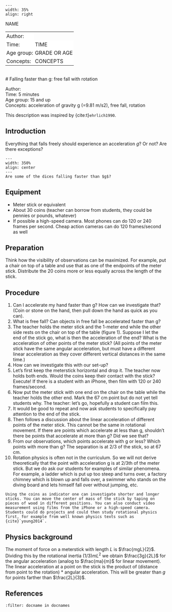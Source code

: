 

<div style="clear: both;">

```{figure} ../../figures/ready.png
---
width: 35%
align: right
```

</div>

<table style="width: 100%; border-collapse: collapse; border: none;">
    <tr style="background-color: white;"> 
        <td style="text-align: left; padding: 3px; border: none;">Author:</td
        <td style="text-align: left; padding: 3px; border: none;">NAME</td>
    </tr>
    <tr style="background-color: white;">
        <td style="text-align: left; padding: 3px; border: none;">Time:</td>
        <td style="text-align: left; padding: 3px; border: none;">TIME</td>
    </tr>
    <tr style="background-color: white;">
        <td style="text-align: left; padding: 3px; border: none;">Age group:</td>
        <td style="text-align: left; padding: 3px; border: none;">GRADE OR AGE</td>
    </tr>
    <tr style="background-color: white;">
        <td style="text-align: left; padding: 3px; border: none;">Concepts:</td>
        <td style="text-align: left; padding: 3px; border: none;">CONCEPTS</td>
    </tr>
</table><br>
# Falling faster than g: free fall with rotation


Author:     \
Time:	  	  5 minutes\
Age group:	15 and up\
Concepts:	  acceleration of gravity g (=9.81 m/s2), free fall, rotation

This description was inspired by {cite:t}`ehrlich1990`.

## Introduction
Everything that falls freely should experience an acceleration $g$? Or not? Are there exceptions? 

```{figure} demo11_figure1.jpg
---
width: 350%
align: center
---
Are some of the dices falling faster than $g$?
```

## Equipment
* Meter stick or equivalent
* About 30 coins (teacher can borrow from students, they could be pennies or pounds, whatever)
* If possible a high-speed camera. Most phones can do 120 or 240 frames per second. Cheap action cameras can do 120 frames/second as well

## Preparation
Think how the visibility of observations can be maximized. For example, put a chair on top of a table and use that as one of the endpoints of the meter stick. Distribute the 20 coins more or less equally across the length of the stick. 

## Procedure
1.	Can I accelerate my hand faster than g? How can we investigate that?  (Coin or stone on the hand, then pull down the hand as quick as you can). 
2.	What is free fall? Can objects in free fall be accelerated faster than g? 
3.	The teacher holds the meter stick and the 1-meter end while the other side rests on the chair on top of the table (figure 1). Suppose I let the end of the stick go, what is then the acceleration of the end? What is the acceleration of other points of the meter stick? (All points of the meter stick have the same angular acceleration, but must have a different linear acceleration as they cover different vertical distances in the same time.) 
4.	How can we investigate this with our set-up? 
5.	Let’s first keep the meterstick horizontal and drop it. The teacher now holds both ends. Would the coins keep their contact with the stick? Execute! If there is a student with an iPhone, then film with 120 or 240 frames/second. 
6.	Now put the meter stick with one end on the chair on the table while the teacher holds the other end. Mark the 67 cm point but do not yet tell students why. The teacher: let’s go, hopefully a student can film this.
7.	It would be good to repeat and now ask students to specifically pay attention to the end of the stick. 
8.	Then follows a discussion about the linear acceleration of different points of the meter stick. This cannot be the same in rotational movement. If there are points which accelerate at less than g, shouldn’t there be points that accelerate at more than g? Did we see that? 
9.	From our observations, which points accelerate with g or less? Which points with more than g? The separation is at 2/3 of the stick, so at 67 cm.
10.	Rotation physics is often not in the curriculum. So we will not derive theoretically that the point with acceleration g is at 2/3th of the meter stick. But we do ask our students for examples of similar phenomena. For example, a ladder which is put up too steep and turns over, a factory chimney which is blown up and falls over, a swimmer who stands on the diving board and lets himself fall over without jumping, etc. 

```{tip}
Using the coins as indicator one can investigate shorter and longer sticks. You can move the center of mass of the stick by taping on pieces of wood in different positions. You can also conduct video measurement using films from the iPhone or a high-speed camera. Students could do projects and could then study rotational physics first, for example from well known physics texts such as {cite}`young2014`.
```

## Physics background
The moment of force on a meterstick with length $L$ is $\frac{mgL}{2}$. Dividing this by the rotational inertia $(1/3)mL^2$ we obtain $\frac{3g}{2L}$ for the angular acceleration (analog to $\frac{ma}{m}$ for linear movement). 
The linear acceleration at a point on the stick is the product of (distance from point to the rotation) * angular acceleration. This will be greater than $g$ for points farther than $\frac{2L}{3}$.


## References
```{bibliography}
:filter: docname in docnames
```